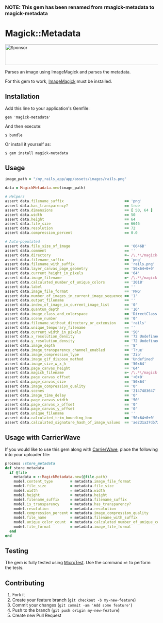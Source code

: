 ### NOTE: This gem has been renamed from rmagick-metadata to magick-metadata

# Magick::Metadata

<a target='_blank' rel='nofollow' href='https://staging.codesponsor.io/link/Z24Ypyn8iC1Q4i6uCwNyLW3r/cavneb/make_flaggable'>  <img alt='Sponsor' width='888' height='68' src='https://staging.codesponsor.io/embed/Z24Ypyn8iC1Q4i6uCwNyLW3r/cavneb/make_flaggable.svg' /></a>

Parses an image using ImageMagick and parses the metadata.

For this gem to work, [ImageMagick](http://www.imagemagick.org/script/index.php) must be installed.

## Installation

Add this line to your application's Gemfile:

    gem 'magick-metadata'

And then execute:

    $ bundle

Or install it yourself as:

    $ gem install magick-metadata

## Usage

```ruby
image_path = "/my_rails_app/app/assets/images/rails.png"

data = MagickMetadata.new(image_path)

# Helpers
assert data.filename_suffix                            == 'png'
assert data.has_transparency?                          == true
assert data.dimensions                                 == [ 50, 64 ]
assert data.width                                      == 50
assert data.height                                     == 64
assert data.file_size                                  == 6646
assert data.resolution                                 == 72
assert data.compression_percent                        == 0.0

# Auto-populated
assert data.file_size_of_image                         == '6646B'
assert data.comment                                    == ''
assert data.directory                                  =~ /\.*\/magick-metadata\/test/
assert data.filename_suffix                            == 'png'
assert data.filename_with_suffix                       == 'rails.png'
assert data.layer_canvas_page_geometry                 == '50x64+0+0'
assert data.current_height_in_pixels                   == '64'
assert data.image_filename                             =~ /\.*\/magick-metadata\/test\/rails.png/
assert data.calculated_number_of_unique_colors         == '2018'
assert data.label                                      == ''
assert data.image_file_format                          == 'PNG'
assert data.number_of_images_in_current_image_sequence == '1'
assert data.output_filename                            == ''
assert data.index_of_image_in_current_image_list       == '0'
assert data.quantum_depth                              == '16'
assert data.image_class_and_colorspace                 == 'DirectClass sRGB Matte'
assert data.scene_number                               == '0'
assert data.filename_without_directory_or_extension    == 'rails'
assert data.unique_temporary_filename                  == ''
assert data.current_width_in_pixels                    == '50'
assert data.x_resolution_density                       == '72 Undefined'
assert data.y_resolution_density                       == '72 Undefined'
assert data.image_depth                                == '8'
assert data.image_transparency_channel_enabled         == 'True'
assert data.image_compression_type                     == 'Zip'
assert data.image_gif_dispose_method                   == 'Undefined'
assert data.image_size_w_x_h                           == '50x64'
assert data.page_canvas_height                         == '64'
assert data.magick_filename                            =~ /\.*\/magick-metadata\/test\/rails.png/
assert data.page_canvas_offset                         == '+0+0'
assert data.page_canvas_size                           == '50x64'
assert data.image_compression_quality                  == '0'
assert data.scenes                                     == '2147483647'
assert data.image_time_delay                           == '0'
assert data.page_canvas_width                          == '50'
assert data.page_canvas_x_offset                       == '0'
assert data.page_canvas_y_offset                       == '0'
assert data.unique_filename                            == ''
assert data.calculated_trim_bounding_box               == '50x64+0+0'
assert data.calculated_signature_hash_of_image_values  == 'ae231a37d573c2ef941f3345932183b58cf5c0e6a569839d931b6172cebdbe27'
```

## Usage with CarrierWave

If you would like to use this gem along with [CarrierWave](https://github.com/jnicklas/carrierwave), place the following into your uploader file:

```ruby
process :store_metadata
def store_metadata
  if @file
    metadata = ::MagickMetadata.new(@file.path)
    model.content_type        = metadata.image_file_format
    model.file_size           = metadata.file_size
    model.width               = metadata.width
    model.height              = metadata.height
    model.filename_suffix     = metadata.filename_suffix
    model.is_transparency     = metadata.has_transparency?
    model.resolution          = metadata.resolution
    model.compression_percent = metadata.image_compression_quality
    model.file_name           = metadata.filename_with_suffix
    model.unique_color_count  = metadata.calculated_number_of_unique_colors
    model.file_format         = metadata.image_file_format
  end
end
```

## Testing

The gem is fully tested using [MicroTest](http://hopsoft.github.com/micro_test/). Use the command `mt` to perform the tests.

## Contributing

1. Fork it
2. Create your feature branch (`git checkout -b my-new-feature`)
3. Commit your changes (`git commit -am 'Add some feature'`)
4. Push to the branch (`git push origin my-new-feature`)
5. Create new Pull Request
